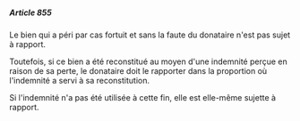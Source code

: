##### Article 855

Le bien qui a péri par cas fortuit et sans la faute du donataire n'est pas sujet à rapport.

Toutefois, si ce bien a été reconstitué au moyen d'une indemnité perçue en raison de sa perte, le donataire doit le rapporter dans la proportion où l'indemnité a servi à sa reconstitution.

Si l'indemnité n'a pas été utilisée à cette fin, elle est elle-même sujette à rapport.

